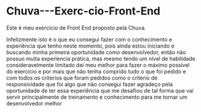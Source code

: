 # Chuva---Exerc-cio-Front-End

Este é meu exercício de Front End proposto pela Chuva.

Infelizmente isto é o que eu consegui fazer com o conhecimento e experiência que tenho neste momento, 
pois ainda estou iniciando e buscando minha primeira oportunidade como desenvolvedor, 
então não possuo muita experiencia prática, mas mesmo tendo um nível de habilidade consideravelmente limitado 
dei meu melhor para fazer o máximo possível do exercício e por mais que não tenha comprido tudo o que foi pedido 
e com todos os criterios que foram pedidos 
como o criterio de responsividade que foi algo que não consegui fazer
agradeço pela oportunidade de ter essa experiência  que me desafiou de tal forma 
que vai servir principalmente de treinamento e conhecimento para me tornar um desenvolvedor
melhor
